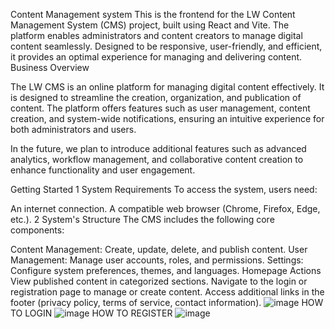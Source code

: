  Content Management system
 This is the frontend for the LW Content Management System (CMS) project, built using React and Vite. The platform enables administrators and content creators to manage digital content seamlessly. Designed to be responsive, user-friendly, and efficient, it provides an optimal experience for managing and delivering content.
Business Overview

The LW CMS is an online platform for managing digital content effectively. It is designed to streamline the creation, organization, and publication of content. The platform offers features such as user management, content creation, and system-wide notifications, ensuring an intuitive experience for both administrators and users.

In the future, we plan to introduce additional features such as advanced analytics, workflow management, and collaborative content creation to enhance functionality and user engagement.

Getting Started
1 System Requirements
To access the system, users need:

An internet connection.
A compatible web browser (Chrome, Firefox, Edge, etc.).
2 System's Structure
The CMS includes the following core components:

Content Management: Create, update, delete, and publish content.
User Management: Manage user accounts, roles, and permissions.
Settings: Configure system preferences, themes, and languages.
Homepage Actions
View published content in categorized sections.
Navigate to the login or registration page to manage or create content.
Access additional links in the footer (privacy policy, terms of service, contact information).
![image](https://github.com/user-attachments/assets/5b70dcf0-1e2e-4cfc-8388-646115a28808)
HOW TO LOGIN 
![image](https://github.com/user-attachments/assets/8a4c3133-d5fe-474c-929d-8033c03f2923)
HOW TO REGISTER 
![image](https://github.com/user-attachments/assets/fbf7d837-1d0d-495f-9ecf-b499fe4cbb6d)




